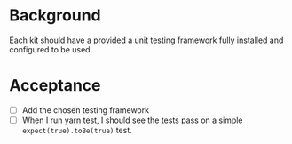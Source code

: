 # Background

Each kit should have a provided a unit testing framework fully installed and configured to be used.

# Acceptance

- [ ] Add the chosen testing framework
- [ ] When I run yarn test, I should see the tests pass on a simple `expect(true).toBe(true)` test.
